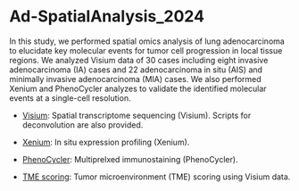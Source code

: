 # Ad-SpatialAnalysis_2024
In this study, we performed spatial omics analysis of lung adenocarcinoma to elucidate key molecular events for tumor cell progression in local tissue regions. We analyzed Visium data of 30 cases including eight invasive adenocarcinoma (IA) cases and 22 adenocarcinoma in situ (AIS) and minimally invasive adenocarcinoma (MIA) cases. We also performed Xenium and PhenoCycler analyzes to validate the identified molecular events at a single-cell resolution.

- [Visium](./Visium): Spatial transcriptome sequencing (Visium). Scripts for deconvolution are also provided. 
- [Xenium](./Xenium): In situ expression profiling (Xenium).
- [PhenoCycler](./Spatial): Multiprelxed immunostaining (PhenoCycler).

- [TME scoring](./TME_scoring): Tumor microenvironment (TME) scoring using Visium data.
